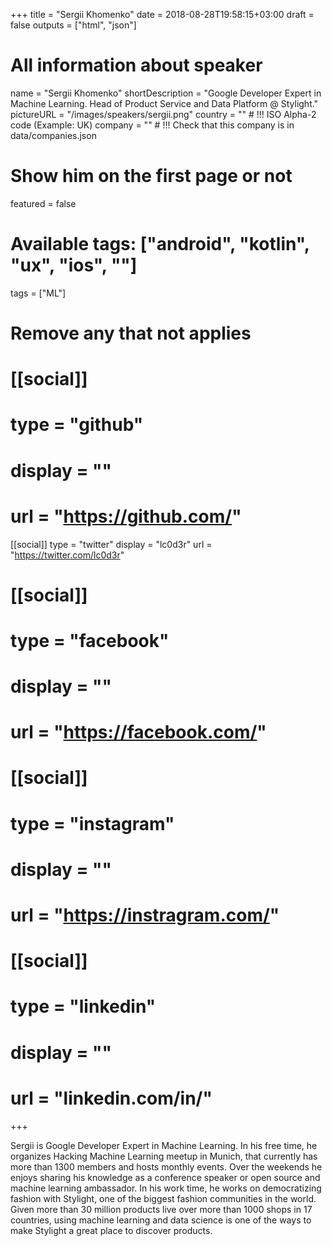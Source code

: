 +++
title = "Sergii Khomenko"
date = 2018-08-28T19:58:15+03:00
draft = false
outputs = ["html", "json"]

# All information about speaker
name = "Sergii Khomenko"
shortDescription = "Google Developer Expert in Machine Learning. Head of Product Service and Data Platform @ Stylight."
pictureURL = "/images/speakers/sergii.png"
country = "" # !!! ISO Alpha-2 code (Example: UK)
company = "" # !!! Check that this company is in data/companies.json

# Show him on the first page or not
featured = false

# Available tags: ["android", "kotlin", "ux", "ios", ""]
tags = ["ML"]

# Remove any that not applies
# [[social]]
#   type = "github"
#   display = ""
#   url = "https://github.com/<username>"

[[social]]
  type = "twitter"
  display = "lc0d3r"
  url = "https://twitter.com/lc0d3r"

# [[social]]
#   type = "facebook"
#   display = ""
#   url = "https://facebook.com/<username>"

# [[social]]
#   type = "instagram"
#   display = ""
#   url = "https://instragram.com/<username>"

# [[social]]
#   type = "linkedin"
#   display = ""
#   url = "linkedin.com/in/<username>"

+++

Sergii is Google Developer Expert in Machine Learning. In his free time, he organizes Hacking Machine Learning meetup in Munich, that currently has more than 1300 members and hosts monthly events. Over the weekends he enjoys sharing his knowledge as a conference speaker or open source and machine learning ambassador.
In his work time, he works on democratizing fashion with Stylight, one of the biggest fashion communities in the world. Given more than 30 million products live over more than 1000 shops in 17 countries, using machine learning and data science is one of the ways to make Stylight a great place to discover products.
